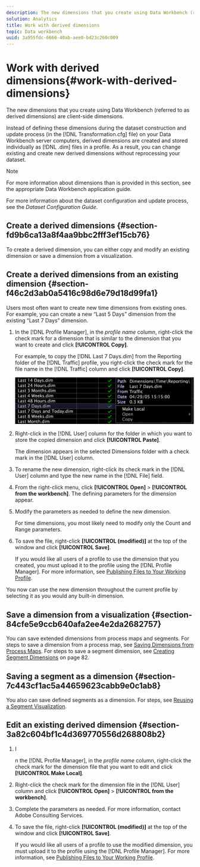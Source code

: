 ```yaml
---
description: The new dimensions that you create using Data Workbench (referred to as derived dimensions) are client-side dimensions.
solution: Analytics
title: Work with derived dimensions
topic: Data workbench
uuid: 3a955fdc-6666-40ab-aee0-bd23c260c009
---
```


# Work with derived dimensions{#work-with-derived-dimensions}

The new dimensions that you create using Data Workbench (referred to as derived dimensions) are client-side dimensions.

 Instead of defining these dimensions during the dataset construction and update process (in the [!DNL Transformation.cfg] file) on your Data Workbench server computers, derived dimensions are created and stored individually as [!DNL .dim] files in a profile. As a result, you can change existing and create new derived dimensions without reprocessing your dataset.

>[!NOTE]
>
>For more information about dimensions than is provided in this section, see the appropriate Data Workbench application guide.

For more information about the dataset configuration and update process, see the *Dataset Configuration Guide*.

## Create a derived dimensions {#section-fd9b6ca13a8f4aa9bbc2fff3ef15cb76}

To create a derived dimension, you can either copy and modify an existing dimension or save a dimension from a visualization.

## Create a derived dimensions from an existing dimension {#section-f46c2d3ab0a5416c98d6e79d18d99fa1}

Users most often want to create new time dimensions from existing ones. For example, you can create a new “Last 5 Days” dimension from the existing “Last 7 Days” dimension.

1. In the [!DNL Profile Manager], in the *profile name* column, right-click the check mark for a dimension that is similar to the dimension that you want to create and click **[!UICONTROL Copy]**.

   For example, to copy the [!DNL Last 7 Days.dim] from the Reporting folder of the [!DNL Traffic] profile, you right-click the check mark for the file name in the [!DNL Traffic] column and click **[!UICONTROL Copy]**.

   ![](assets/vis_ProfMgr_CopyDimension.png)

1. Right-click in the [!DNL User] column for the folder in which you want to store the copied dimension and click **[!UICONTROL Paste]**.

   The dimension appears in the selected Dimensions folder with a check mark in the [!DNL User] column. 

1. To rename the new dimension, right-click its check mark in the [!DNL User] column and type the new name in the [!DNL File] field. 
1. From the right-click menu, click **[!UICONTROL Open]** > **[!UICONTROL from the workbench]**. The defining parameters for the dimension appear. 
1. Modify the parameters as needed to define the new dimension.

   For time dimensions, you most likely need to modify only the Count and Range parameters. 

1. To save the file, right-click **[!UICONTROL (modified)]** at the top of the window and click **[!UICONTROL Save]**.

   If you would like all users of a profile to use the dimension that you created, you must upload it to the profile using the [!DNL Profile Manager]. For more information, see [Publishing Files to Your Working Profile](../../../../home/c-get-started/c-admin-intrf/c-prof-mgr/t-pub-files-wkg-prof.md#task-a0106e010c834d16bd60eef4721b6af9).

You now can use the new dimension throughout the current profile by selecting it as you would any built-in dimension.

## Save a dimension from a visualization {#section-84cfe5e9ccb640afa2ee4e2da2682757}

You can save extended dimensions from process maps and segments. For steps to save a dimension from a process map, see [Saving Dimensions from Process Maps](../../../../home/c-get-started/c-analysis-vis/c-proc-maps/t-dim-proc-maps.md#task-44d9e555d4a944e6aa81993eef703051). For steps to save a segment dimension, see [Creating Segment Dimensions](../../../../home/c-get-started/c-analysis-vis/c-seg/c-create-seg-dim.md#concept-70b363edcad14185ba8051646ad3d44e) on page 82.

## Saving a segment as a dimension {#section-7c443cf1ac5a44659623cabb9e0c1ab8}

You also can save defined segments as a dimension. For steps, see [Reusing a Segment Visualization](../../../../home/c-get-started/c-analysis-vis/c-seg/c-reuse-seg-vis.md#concept-a8a607bd415d404a83c32a26b804cbdc).

## Edit an existing derived dimension {#section-3a82c604bf1c4d369770556d268808b2}

1. I

   n the [!DNL Profile Manager], in the *profile name* column, right-click the check mark for the dimension file that you want to edit and click **[!UICONTROL Make Local]**. 
1. Right-click the check mark for the dimension file in the [!DNL User] column and click **[!UICONTROL Open]** > **[!UICONTROL from the workbench]**. 
1. Complete the parameters as needed. For more information, contact Adobe Consulting Services. 
1. To save the file, right-click **[!UICONTROL (modified)]** at the top of the window and click **[!UICONTROL Save]**.

   If you would like all users of a profile to use the modified dimension, you must upload it to the profile using the [!DNL Profile Manager]. For more information, see [Publishing Files to Your Working Profile](../../../../home/c-get-started/c-admin-intrf/c-prof-mgr/t-pub-files-wkg-prof.md#task-a0106e010c834d16bd60eef4721b6af9).

